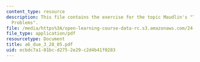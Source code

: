 ```yaml
---
content_type: resource
description: This file contains the exercise for the topic Maudlin's "Three Measurement
  Problems".
file: /media/https%3A/open-learning-course-data-rc.s3.amazonaws.com/24-111-philosophy-of-quantum-mechanics-spring-2005/ecbdc7a101bcd2752e29c2d4b41f0283_a6_due_3_28_05.pdf
file_type: application/pdf
resourcetype: Document
title: a6_due_3_28_05.pdf
uid: ecbdc7a1-01bc-d275-2e29-c2d4b41f0283
---
```

